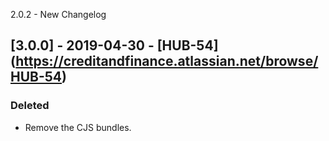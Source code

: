 2.0.2 - New Changelog

## [3.0.0] - 2019-04-30 - [HUB-54] (https://creditandfinance.atlassian.net/browse/HUB-54)
 
### Deleted
- Remove the CJS bundles.
